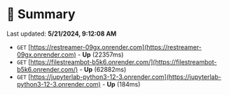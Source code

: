 # 📖 Summary
Last updated: **5/21/2024, 9:12:08 AM**

- `GET` [https://restreamer-09gx.onrender.com](https://restreamer-09gx.onrender.com) - **Up** (22357ms)
- `GET` [https://filestreambot-b5k6.onrender.com/](https://filestreambot-b5k6.onrender.com/) - **Up** (62882ms)
- `GET` [https://jupyterlab-python3-12-3.onrender.com](https://jupyterlab-python3-12-3.onrender.com) - **Up** (184ms)
